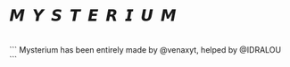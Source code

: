 # **𝙈 ­ 𝙔 ­ 𝙎 ­ 𝙏 ­ 𝙀 ­ 𝙍 ­ 𝙄 ­ 𝙐 ­ 𝙈**
<br>
```
Mysterium has been entirely made by @venaxyt, helped by @IDRALOU
```
